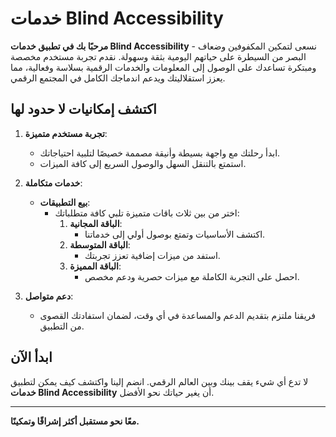 # خدمات Blind Accessibility

**مرحبًا بك في تطبيق خدمات Blind Accessibility** - نسعى لتمكين المكفوفين وضعاف البصر من السيطرة على حياتهم اليومية بثقة وسهولة. نقدم تجربة مستخدم مخصصة ومبتكرة تساعدك على الوصول إلى المعلومات والخدمات الرقمية بسلاسة وفعالية، مما يعزز استقلاليتك ويدعم اندماجك الكامل في المجتمع الرقمي.

## اكتشف إمكانيات لا حدود لها

1. **تجربة مستخدم متميزة**:
   - ابدأ رحلتك مع واجهة بسيطة وأنيقة مصممة خصيصًا لتلبية احتياجاتك.
   - استمتع بالتنقل السهل والوصول السريع إلى كافة الميزات.

2. **خدمات متكاملة**:
   - **بيع التطبيقات**:
     - اختر من بين ثلاث باقات متميزة تلبي كافة متطلباتك:
       1. **الباقة المجانية**:
          - اكتشف الأساسيات وتمتع بوصول أولي إلى خدماتنا.
       2. **الباقة المتوسطة**:
          - استفد من ميزات إضافية تعزز تجربتك.
       3. **الباقة المميزة**:
          - احصل على التجربة الكاملة مع ميزات حصرية ودعم مخصص.

3. **دعم متواصل**:
   - فريقنا ملتزم بتقديم الدعم والمساعدة في أي وقت، لضمان استفادتك القصوى من التطبيق.

## ابدأ الآن

لا تدع أي شيء يقف بينك وبين العالم الرقمي. انضم إلينا واكتشف كيف يمكن لتطبيق **خدمات Blind Accessibility** أن يغير حياتك نحو الأفضل.

---

**معًا نحو مستقبل أكثر إشراقًا وتمكينًا.**